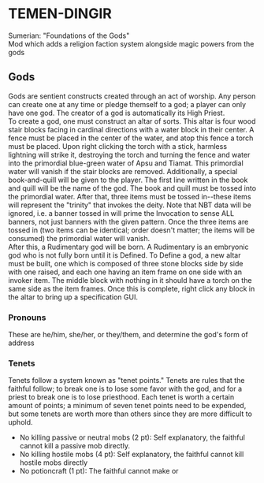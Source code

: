 <h1>TEMEN-DINGIR</h1>
Sumerian: "Foundations of the Gods"
<br>
Mod which adds a religion faction system alongside magic powers from the gods
<br>
<h2>Gods</h2>
Gods are sentient constructs created through an act of worship. Any person can create one at any time or pledge themself to a god; a player can only have one god. The creator of a god is automatically its High Priest.<br>
To create a god, one must construct an altar of sorts. This altar is four wood stair blocks facing in cardinal directions with a water block in their center. A fence must be placed in the center of the water, and atop this fence a torch must be placed. Upon right clicking the torch with a stick, harmless lightning will strike it, destroying the torch and turning the fence and water into the primordial blue-green water of Apsu and Tiamat. This primordial water will vanish if the stair blocks are removed. Additionally, a special book-and-quill will be given to the player. The first line written in the book and quill will be the name of the god. The book and quill must be tossed into the primordial water.
After that, three items must be tossed in--these items will represent the "trinity" that invokes the deity. Note that NBT data will be ignored, i.e. a banner tossed in will prime the Invocation to sense ALL banners, not just banners with the given pattern. Once the three items are tossed in (two items can be identical; order doesn't matter; the items will be consumed) the primordial water will vanish.<br>
After this, a Rudimentary god will be born. A Rudimentary is an embryonic god who is not fully born until it is Defined. To Define a god, a new altar must be built, one which is composed of three stone blocks side by side with one raised, and each one having an item frame on one side with an invoker item. The middle block with nothing in it should have a torch on the same side as the item frames. Once this is complete, right click any block in the altar to bring up a specification GUI.
<br>
<h3>Pronouns</h3>
These are he/him, she/her, or they/them, and determine the god's form of address
<h3>Tenets</h3>
Tenets follow a system known as "tenet points." Tenets are rules that the faithful follow; to break one is to lose some favor with the god, and for a priest to break one is to lose priesthood. Each tenet is worth a certain amount of points; a minimum of seven tenet points need to be expended, but some tenets are worth more than others since they are more difficult to uphold.
<ul>
  <li>No killing passive or neutral mobs (2 pt): Self explanatory, the faithful cannot kill a passive mob directly.
    <li>No killing hostile mobs (4 pt): Self explanatory, the faithful cannot kill hostile mobs directly
      <li>No potioncraft (1 pt): The faithful cannot make or
